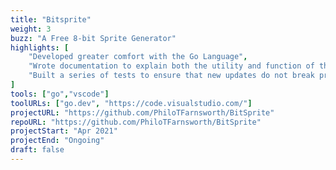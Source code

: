 ```yaml
---
title: "Bitsprite"
weight: 3
buzz: "A Free 8-bit Sprite Generator"
highlights: [
    "Developed greater comfort with the Go Language",
    "Wrote documentation to explain both the utility and function of the BitSprite program",
    "Built a series of tests to ensure that new updates do not break previous functionality"
]
tools: ["go","vscode"]
toolURLs: ["go.dev", "https://code.visualstudio.com/"]
projectURL: "https://github.com/PhiloTFarnsworth/BitSprite"
repoURL: "https://github.com/PhiloTFarnsworth/BitSprite"
projectStart: "Apr 2021"
projectEnd: "Ongoing"
draft: false
---
```

